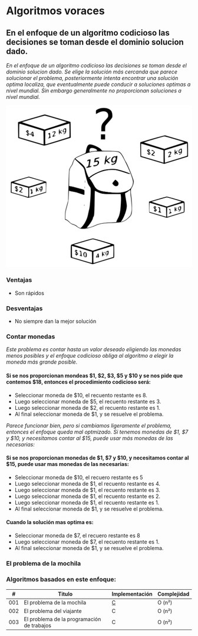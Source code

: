 # Algoritmos voraces

## En el enfoque de un algoritmo codicioso las decisiones se toman desde el dominio solucion dado. 

_En el enfoque de un algoritmo codicioso las decisiones se toman desde el dominio solucion dado. Se elige la solución más cercanda que parece solucionar el problema, posteriormente intenta encontrar una solución optima localiza, que eventualmente puede conducir a soluciones optimas a nivel mundial. Sin embargo generalmente no proporcionan soluciones a nivel mundial._

![](/00.-Sources/Images/mochila.svg)

### Ventajas

- Son rápidos

### Desventajas
- No siempre dan la mejor solución

### Contar monedas

_Este problema es contar hasta un valor deseado eligiendo las monedas menos posibles y el enfoque codicioso obliga al algoritmo a elegir la moneda más grande posible._

#### Si se nos proporcionan mondeas $1, $2, $3, $5 y $10 y se nos pide que contemos $18, entonces el procedimiento codicioso será:

- Seleccionar moneda de $10, el recuento restante es 8.
- Luego seleccionar moneda de $5, el recuento restante es 3.
- Luego seleccionar moneda de $2, el recuento restante es 1.
- Al final seleccionar moneda de $1, y se resuelve el problema.

_Parece funcionar bien, pero si cambiamos ligeramente el problema, entonces el enfoque queda mal optmizado. Si tenemos monedas de $1, $7 y $10, y necesitamos contar al $15, puede usar más monedas de las necesarias:_

#### Si se nos proporcionan monedas de $1, $7 y $10, y necesitamos contar al $15, puede usar mas monedas de las necesarias:

- Seleccionar moneda de $10, el recuero restante es 5
- Luego seleccionar moneda de $1, el recuento restante es 4.
- Luego seleccionar moneda de $1, el recuento restante es 3.
- Luego seleccionar moneda de $1, el recuento restante es 2.
- Luego seleccionar moneda de $1, el recuento restante es 1.
- Al final seleccionar moneda de $1, y se resuelve el problema.

#### Cuando la solución mas optima es:

- Seleccionar moneda de $7, el recuero restante es 8
- Luego seleccionar moneda de $7, el recuento restante es 1.
- Al final seleccionar moneda de $1, y se resuelve el problema.

### El problema de la mochila

#####

#####

### Algoritmos basados en este enfoque:

| # | Titulo | Implementación | Complejidad |
|---| ----- | -------- | ---------- |
|001|El problema de la mochila| [C](https://github.com/Jonas-Lara/IPN-CS/blob/master/10.-Algoritmos/02.-Voraces/01-Problema-de-la-mochila.c) |Ο (n²)|
|002|El problema del viajante | C |Ο (n²)|
|003|El problema de la programación de trabajos | C |Ο (n²)|
